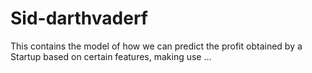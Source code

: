 # Sid-darthvaderf
This contains the model of how we can predict the profit obtained by a Startup based on certain features, making use …
